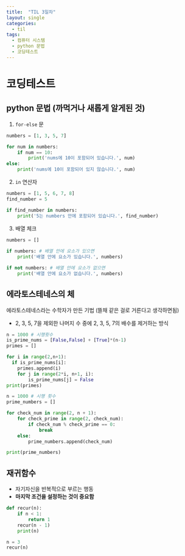 ```yaml
---
title:  "TIL 3일차"
layout: single
categories:
  - til
tags:
  - 컴퓨터 시스템
  - python 문법
  - 코딩테스트
---
```


# 코딩테스트

## python 문법 (까먹거나 새롭게 알게된 것)

1. `for-else` 문
```python
numbers = [1, 3, 5, 7]

for num in numbers:
    if num == 10:
        print('nums에 10이 포함되어 있습니다.', num)
else:
    print('nums에 10이 포함되어 있지 않습니다.', num)
```

2. `in` 연산자
```python
numbers = [1, 5, 6, 7, 8]
find_number = 5

if find_number in numbers:
    print('5는 numbers 안에 포함되어 있습니다.', find_number)
```

3. 배열 체크
```python
numbers = []
 
if numbers: # 배열 안에 요소가 있으면
    print('배열 안에 요소가 있습니다.', numbers)

if not numbers: # 배열 안에 요소가 없으면
    print('배열 안에 요소가 없습니다.', numbers)
```

## 에라토스테네스의 체
에라토스테네스라는 수학자가 만든 기법 (뜰채 같은 걸로 거른다고 생각하면됨)

- 2, 3, 5, 7을 제외한 나머지 수 중에 2, 3, 5, 7의 배수를 제거하는 방식

```python
n = 1000 # 시행횟수
is_prime_nums = [False,False] + [True]*(n-1)
primes = []

for i in range(2,n+1):
  if is_prime_nums[i]:
    primes.append(i)
    for j in range(2*i, n+1, i):
        is_prime_nums[j] = False
print(primes)
```

```python
n = 1000 # 시행 횟수
prime_numbers = []

for check_num in range(2, n + 1):
    for check_prime in range(2, check_num):
        if check_num % check_prime == 0:
            break
    else:
        prime_numbers.append(check_num)

print(prime_numbers)
```

## 재귀함수
- 자기자신을 반복적으로 부르는 행동
- **마지막 조건을 설정하는 것이 중요함**

```python
def recur(n):
    if n < 1:
        return 1
    recur(n - 1)
    print(n)

n = 3
recur(n)
```




